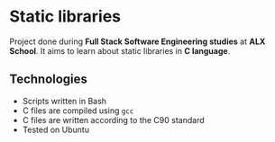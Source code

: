 # Static libraries

Project done during **Full Stack Software Engineering studies** at **ALX School**. It aims to learn about static libraries in **C language**.

## Technologies
* Scripts written in Bash 
* C files are compiled using `gcc`
* C files are written according to the C90 standard
* Tested on Ubuntu
